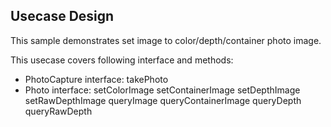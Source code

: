 ## Usecase Design

This sample demonstrates set image to color/depth/container photo image.

This usecase covers following interface and methods:

* PhotoCapture interface: takePhoto
* Photo interface: setColorImage setContainerImage setDepthImage setRawDepthImage
                   queryImage queryContainerImage queryDepth queryRawDepth

